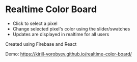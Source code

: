 # Realtime Color Board

- Click to select a pixel
- Change selected pixel's color using the slider/swatches
- Updates are displayed in realtime for all users

Created using Firebase and React

Demo: https://kirill-vorobyev.github.io/realtime-color-board/
